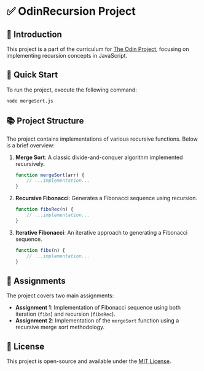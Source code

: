 
# ✅ OdinRecursion Project

## 📌 Introduction
This project is a part of the curriculum for [The Odin Project](https://www.theodinproject.com/lessons/javascript-recursion), focusing on implementing recursion concepts in JavaScript.

## 🚀 Quick Start
To run the project, execute the following command:
```bash
node mergeSort.js
```

## 📚 Project Structure
The project contains implementations of various recursive functions. Below is a brief overview:

1. **Merge Sort**: A classic divide-and-conquer algorithm implemented recursively.
   ```javascript
   function mergeSort(arr) {
       // ...implementation...
   }
   ```

2. **Recursive Fibonacci**: Generates a Fibonacci sequence using recursion.
   ```javascript
   function fibsRec(n) {
       // ...implementation...
   }
   ```

3. **Iterative Fibonacci**: An iterative approach to generating a Fibonacci sequence.
   ```javascript
   function fibs(n) {
       // ...implementation...
   }
   ```

## 📝 Assignments
The project covers two main assignments:
- **Assignment 1**: Implementation of Fibonacci sequence using both iteration (`fibs`) and recursion (`fibsRec`).
- **Assignment 2**: Implementation of the `mergeSort` function using a recursive merge sort methodology.

## 📄 License
This project is open-source and available under the [MIT License](LICENSE).
